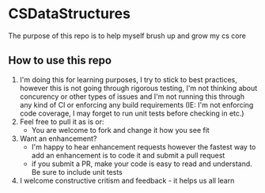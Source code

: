 # CSDataStructures
The purpose of this repo is to help myself brush up and grow my cs core 


## How to use this repo
1. I'm doing this for learning purposes, I try to stick to best practices, 
however this is not going through rigorous testing, I'm not thinking about concurency or other types of issues 
and I'm not running this through any kind of CI or enforcing any build requirements (IE: I'm not enforcing code coverage, 
I may forget to run unit tests before checking in etc.)
2. Feel free to pull it as is or:
    * You are welcome to fork and change it how you see fit
3. Want an enhancement? 
    * I'm happy to hear enhancement requests however the fastest way to add an enhancement is to code it and submit a pull request
    * if you submit a PR, make your code is easy to read and understand. Be sure to include unit tests
4. I welcome constructive critism and feedback - it helps us all learn


